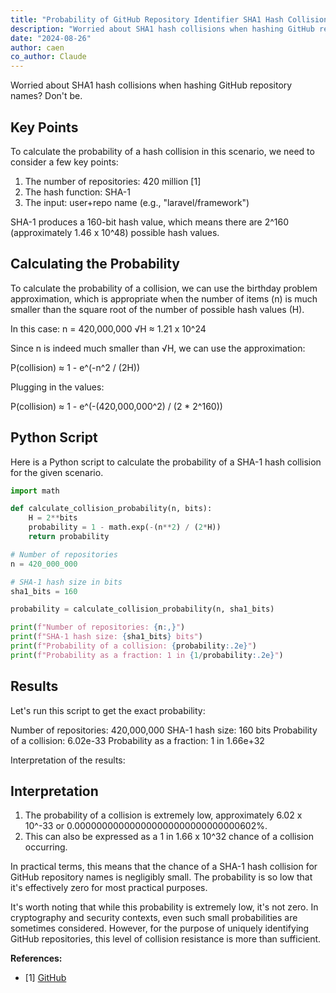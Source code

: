 ```yaml
---
title: "Probability of GitHub Repository Identifier SHA1 Hash Collisions"
description: "Worried about SHA1 hash collisions when hashing GitHub repository names? Don't be."
date: "2024-08-26"
author: caen
co_author: Claude
---
```


Worried about SHA1 hash collisions when hashing GitHub repository names? Don't be.

## Key Points

To calculate the probability of a hash collision in this scenario, we need to consider a few key points:

1. The number of repositories: 420 million [1]
2. The hash function: SHA-1
3. The input: user+repo name (e.g., "laravel/framework")

SHA-1 produces a 160-bit hash value, which means there are 2^160 (approximately 1.46 x 10^48) possible hash values.

## Calculating the Probability

To calculate the probability of a collision, we can use the birthday problem approximation, which is appropriate when the number of items (n) is much smaller than the square root of the number of possible hash values (H).

In this case:
n = 420,000,000
√H ≈ 1.21 x 10^24

Since n is indeed much smaller than √H, we can use the approximation:

P(collision) ≈ 1 - e^(-n^2 / (2H))

Plugging in the values:

P(collision) ≈ 1 - e^(-(420,000,000^2) / (2 * 2^160))

## Python Script

Here is a Python script to calculate the probability of a SHA-1 hash collision for the given scenario.

```python
import math

def calculate_collision_probability(n, bits):
    H = 2**bits
    probability = 1 - math.exp(-(n**2) / (2*H))
    return probability

# Number of repositories
n = 420_000_000

# SHA-1 hash size in bits
sha1_bits = 160

probability = calculate_collision_probability(n, sha1_bits)

print(f"Number of repositories: {n:,}")
print(f"SHA-1 hash size: {sha1_bits} bits")
print(f"Probability of a collision: {probability:.2e}")
print(f"Probability as a fraction: 1 in {1/probability:.2e}")

```

## Results

Let's run this script to get the exact probability:

Number of repositories: 420,000,000
SHA-1 hash size: 160 bits
Probability of a collision: 6.02e-33
Probability as a fraction: 1 in 1.66e+32

Interpretation of the results:

## Interpretation

1. The probability of a collision is extremely low, approximately 6.02 x 10^-33 or 0.000000000000000000000000000000602%.
2. This can also be expressed as a 1 in 1.66 x 10^32 chance of a collision occurring.

In practical terms, this means that the chance of a SHA-1 hash collision for GitHub repository names is negligibly small. The probability is so low that it's effectively zero for most practical purposes.

It's worth noting that while this probability is extremely low, it's not zero. In cryptography and security contexts, even such small probabilities are sometimes considered. However, for the purpose of uniquely identifying GitHub repositories, this level of collision resistance is more than sufficient.


**References:**

- [1] [GitHub](https://github.com/about)
